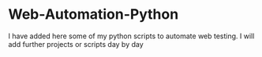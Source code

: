 # Web-Automation-Python
I have added here some of my python scripts to automate web testing. I will add further projects or scripts day by day
